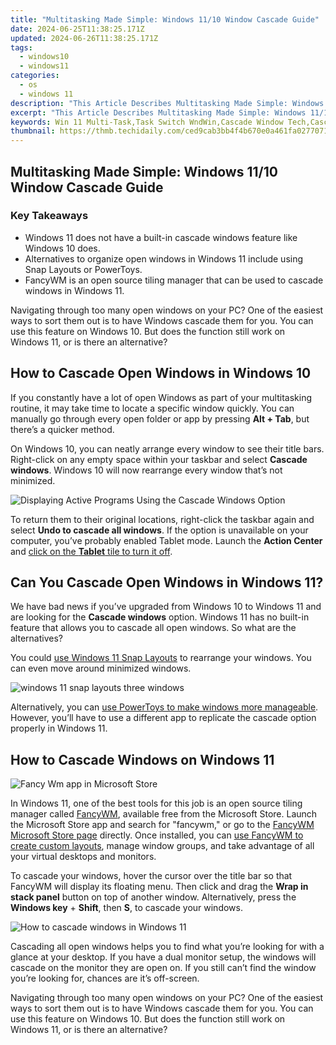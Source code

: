 ```yaml
---
title: "Multitasking Made Simple: Windows 11/10 Window Cascade Guide"
date: 2024-06-25T11:38:25.171Z
updated: 2024-06-26T11:38:25.171Z
tags:
  - windows10
  - windows11
categories:
  - os
  - windows 11
description: "This Article Describes Multitasking Made Simple: Windows 11/10 Window Cascade Guide"
excerpt: "This Article Describes Multitasking Made Simple: Windows 11/10 Window Cascade Guide"
keywords: Win 11 Multi-Task,Task Switch WndWin,Cascade Window Tech,Cascade Windows Tips,Easy Window Multitask,Simple Window Split,Enhanced Windows Workflow
thumbnail: https://thmb.techidaily.com/ced9cab3bb4f4b670e0a461fa0277071d0fe6cc512c46ece52a065d147ecc37a.jpg
---
```


## Multitasking Made Simple: Windows 11/10 Window Cascade Guide

### Key Takeaways

* Windows 11 does not have a built-in cascade windows feature like Windows 10 does.
* Alternatives to organize open windows in Windows 11 include using Snap Layouts or PowerToys.
* FancyWM is an open source tiling manager that can be used to cascade windows in Windows 11\.

 Navigating through too many open windows on your PC? One of the easiest ways to sort them out is to have Windows cascade them for you. You can use this feature on Windows 10\. But does the function still work on Windows 11, or is there an alternative?

## How to Cascade Open Windows in Windows 10

 If you constantly have a lot of open Windows as part of your multitasking routine, it may take time to locate a specific window quickly. You can manually go through every open folder or app by pressing **Alt + Tab**, but there’s a quicker method.

 On Windows 10, you can neatly arrange every window to see their title bars. Right-click on any empty space within your taskbar and select **Cascade windows**. Windows 10 will now rearrange every window that’s not minimized.

![Displaying Active Programs Using the Cascade Windows Option](https://static1.makeuseofimages.com/wordpress/wp-content/uploads/2022/06/Displaying-Active-Programs-Using-the-Cascade-Windows-Option.jpg)

 To return them to their original locations, right-click the taskbar again and select **Undo to cascade all windows**. If the option is unavailable on your computer, you’ve probably enabled Tablet mode. Launch the **Action Center** and [click on the **Tablet** tile to turn it off](https://www.makeuseof.com/turn-off-tablet-mode-windows-10/).

## Can You Cascade Open Windows in Windows 11?

 We have bad news if you’ve upgraded from Windows 10 to Windows 11 and are looking for the **Cascade windows** option. Windows 11 has no built-in feature that allows you to cascade all open windows. So what are the alternatives?

 You could [use Windows 11 Snap Layouts](https://www.makeuseof.com/how-to-use-snap-layouts-in-windows-11/) to rearrange your windows. You can even move around minimized windows.

![windows 11 snap layouts three windows](https://static1.makeuseofimages.com/wordpress/wp-content/uploads/2021/08/windows-11-snap-layouts-three-windows.jpg)

 Alternatively, you can [use PowerToys to make windows more manageable](https://www.makeuseof.com/tag/windows-10-powertoys/). However, you’ll have to use a different app to replicate the cascade option properly in Windows 11\.

## How to Cascade Windows on Windows 11

![Fancy Wm app in Microsoft Store](https://static1.makeuseofimages.com/wordpress/wp-content/uploads/2023/12/fancy-wm-1.jpg)

 In Windows 11, one of the best tools for this job is an open source tiling manager called [FancyWM](https://github.com/FancyWM), available free from the Microsoft Store. Launch the Microsoft Store app and search for "fancywm," or go to the [FancyWM Microsoft Store page](https://apps.microsoft.com/store/detail/fancywm-dynamic-tiling-window-manager/9P1741LKHQS9?hl=en-us&gl=us) directly. Once installed, you can [use FancyWM to create custom layouts](https://www.makeuseof.com/windows-fancywm-guide/), manage window groups, and take advantage of all your virtual desktops and monitors.

 To cascade your windows, hover the cursor over the title bar so that FancyWM will display its floating menu. Then click and drag the **Wrap in stack panel** button on top of another window. Alternatively, press the **Windows key** \+ **Shift**, then **S**, to cascade your windows.

![How to cascade windows in Windows 11](https://static1.makeuseofimages.com/wordpress/wp-content/uploads/2023/12/cascade-windows-app-1.jpg)

 Cascading all open windows helps you to find what you’re looking for with a glance at your desktop. If you have a dual monitor setup, the windows will cascade on the monitor they are open on. If you still can’t find the window you’re looking for, chances are it’s off-screen.

 Navigating through too many open windows on your PC? One of the easiest ways to sort them out is to have Windows cascade them for you. You can use this feature on Windows 10\. But does the function still work on Windows 11, or is there an alternative?



<ins class="adsbygoogle"
      style="display:block"
      data-ad-client="ca-pub-7571918770474297"
      data-ad-slot="8358498916"
      data-ad-format="auto"
      data-full-width-responsive="true"></ins>